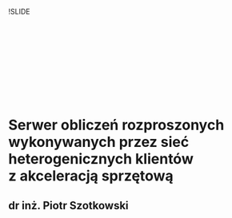 !SLIDE
##  
##  
##  

# Serwer obliczeń rozproszonych<br />wykonywanych przez sieć<br />heterogenicznych klientów<br />z akceleracją sprzętową
## dr inż. Piotr Szotkowski
